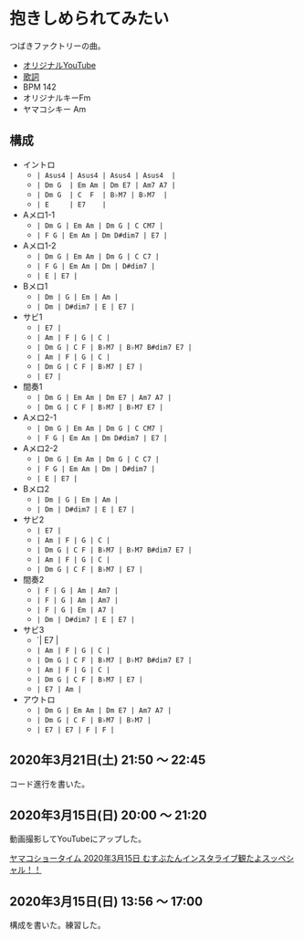 # 抱きしめられてみたい

つばきファクトリーの曲。

- [オリジナルYouTube](https://www.youtube.com/watch?v=wJqZLPB9Jlg)
- [歌詞](http://j-lyric.net/artist/a05b4c9/l04f02c.html)
- BPM 142
- オリジナルキーFm
- ヤマコシキー Am

## 構成

- イントロ
  - `| Asus4 | Asus4 | Asus4 | Asus4  |` 
  - `| Dm G  | Em Am | Dm E7 | Am7 A7 |`
  - `| Dm G  | C  F  | B♭M7 | B♭M7  |`
  - `| E     | E7    |`
- Aメロ1-1
  - `| Dm G | Em Am | Dm G | C CM7 |`
  - `| F G | Em Am | Dm D#dim7 | E7 |`
- Aメロ1-2
  - `| Dm G | Em Am | Dm G | C C7 |`
  - `| F G | Em Am | Dm | D#dim7 |`
  - `| E | E7 |`
- Bメロ1
  - `| Dm | G | Em | Am |`
  - `| Dm | D#dim7 | E | E7 |`
- サビ1
  - `| E7 |`
  - `| Am | F | G | C |`
  - `| Dm G | C F | B♭M7 | B♭M7 B#dim7 E7 | `
  - `| Am | F | G | C |`
  - `| Dm G | C F | B♭M7 | E7 |`
  - `| E7 |`
- 間奏1
  - `| Dm G | Em Am | Dm E7 | Am7 A7 |`
  - `| Dm G | C F | B♭M7 | B♭M7 E7 |`
- Aメロ2-1
  - `| Dm G | Em Am | Dm G | C CM7 |`
  - `| F G | Em Am | Dm D#dim7 | E7 |`
- Aメロ2-2
  - `| Dm G | Em Am | Dm G | C C7 |`
  - `| F G | Em Am | Dm | D#dim7 |`
  - `| E | E7 |`
- Bメロ2
  - `| Dm | G | Em | Am |`
  - `| Dm | D#dim7 | E | E7 |`
- サビ2
  - `| E7 |`
  - `| Am | F | G | C |`
  - `| Dm G | C F | B♭M7 | B♭M7 B#dim7 E7 | `
  - `| Am | F | G | C |`
  - `| Dm G | C F | B♭M7 | E7 |`
- 間奏2
  - `| F | G | Am | Am7 |`
  - `| F | G | Am | Am7 |`
  - `| F | G | Em | A7 |`
  - `| Dm | D#dim7 | E | E7 | `
- サビ3
  - `| E7 |
  - `| Am | F | G | C |`
  - `| Dm G | C F | B♭M7 | B♭M7 B#dim7 E7 | `
  - `| Am | F | G | C |`
  - `| Dm G | C F | B♭M7 | E7 |`
  - `| E7 | Am |`
- アウトロ
  - `| Dm G | Em Am | Dm E7 | Am7 A7 |`
  - `| Dm G | C F | B♭M7 | B♭M7 |`
  - `| E7 | E7 | F | F |`

## 2020年3月21日(土) 21:50 ～ 22:45

コード進行を書いた。

## 2020年3月15日(日) 20:00 ～ 21:20

動画撮影してYouTubeにアップした。

[ヤマコショータイム 2020年3月15日 むすぶたんインスタライブ観たよスッペシャル！！](https://www.youtube.com/watch?v=PtJ_92vNOmg)

## 2020年3月15日(日) 13:56 ～ 17:00

構成を書いた。練習した。
